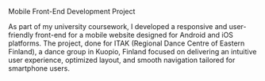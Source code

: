 Mobile Front-End Development Project

As part of my university coursework, I developed a responsive and user-friendly front-end for a mobile website designed for Android and iOS platforms. 
The project, done for ITAK (Regional Dance Centre of Eastern Finland), a dance group in Kuopio, Finland focused on delivering an intuitive user experience, optimized layout, and smooth navigation tailored for smartphone users.
